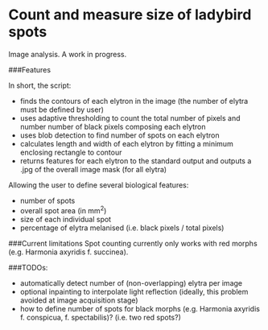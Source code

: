 # Count and measure size of ladybird spots

Image analysis. A work in progress.


###Features

In short, the script:
* finds the contours of each elytron in the image (the number of elytra must be defined by user)
* uses adaptive thresholding to count the total number of pixels and number number of black pixels composing each elytron
* uses blob detection to find number of spots on each elytron
* calculates length and width of each elytron by fitting a minimum enclosing rectangle to contour
* returns features for each elytron to the standard output and outputs a .jpg of the overall image mask (for all elytra)


Allowing the user to define several biological features:
* number of spots
* overall spot area (in mm<sup>2</sup>)
* size of each individual spot
* percentage of elytra melanised (i.e. black pixels / total pixels)


###Current limitations
Spot counting currently only works with red morphs (e.g. Harmonia axyridis f. succinea).


###TODOs:
* automatically detect number of (non-overlapping) elytra per image
* optional inpainting to interpolate light reflection (ideally, this problem avoided at image acquisition stage)
* how to define number of spots for black morphs (e.g. Harmonia axyridis f. conspicua, f. spectabilis)? (i.e. two red spots?)
